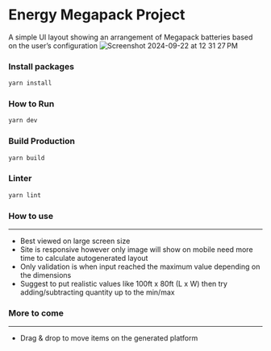 # Energy Megapack Project

A simple UI layout showing an arrangement of Megapack batteries based on the user’s configuration
![Screenshot 2024-09-22 at 12 31 27 PM](https://github.com/user-attachments/assets/de82d9c0-6a0d-428d-8226-a0b489ef3624)

### Install packages
```sh
yarn install
```

### How to Run
```sh
yarn dev
```

### Build Production
```sh
yarn build
```

### Linter
```sh
yarn lint
```
### How to use
---------------
- Best viewed on large screen size
- Site is responsive however only image will show on mobile need more time to calculate autogenerated layout
- Only validation is when input reached the maximum value depending on the dimensions
- Suggest to put realistic values like 100ft x 80ft (L x W) then try adding/subtracting quantity up to the min/max

### More to come
---------------
- Drag & drop to move items on the generated platform


